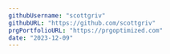 ```yaml
---
githubUsername: "scottgriv"
githubURL: "https://github.com/scottgriv"
prgPortfolioURL: "https://prgoptimized.com"
date: "2023-12-09"
---
```

